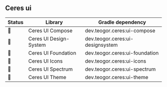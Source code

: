## Ceres ui

| Status | Library | Gradle dependency |
| ------ | ------- | ----------------- |
| 🧪 | Ceres UI Compose | dev.teogor.ceres:ui-compose |
| 🧪 | Ceres UI Design-System | dev.teogor.ceres:ui-designsystem |
| 🧪 | Ceres UI Foundation | dev.teogor.ceres:ui-foundation |
| 🧪 | Ceres UI Icons | dev.teogor.ceres:ui-icons |
| 🧪 | Ceres UI Spectrum | dev.teogor.ceres:ui-spectrum |
| 🧪 | Ceres UI Theme | dev.teogor.ceres:ui-theme |

